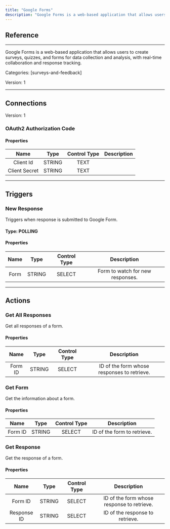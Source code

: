 ```yaml
---
title: "Google Forms"
description: "Google Forms is a web-based application that allows users to create surveys, quizzes, and forms for data collection and analysis, with real-time collaboration and response tracking."
---
```

## Reference
<hr />

Google Forms is a web-based application that allows users to create surveys, quizzes, and forms for data collection and analysis, with real-time collaboration and response tracking.


Categories: [surveys-and-feedback]


Version: 1

<hr />



## Connections

Version: 1


### OAuth2 Authorization Code

#### Properties

|      Name      |     Type     |     Control Type     |     Description     |
|:--------------:|:------------:|:--------------------:|:-------------------:|
| Client Id | STRING | TEXT  |  |
| Client Secret | STRING | TEXT  |  |





<hr />



## Triggers


### New Response
Triggers when response is submitted to Google Form.

#### Type: POLLING
#### Properties

|      Name      |     Type     |     Control Type     |     Description     |
|:--------------:|:------------:|:--------------------:|:-------------------:|
| Form | STRING | SELECT  |  Form to watch for new responses.  |





<hr />



## Actions


### Get All Responses
Get all responses of a form.

#### Properties

|      Name      |     Type     |     Control Type     |     Description     |
|:--------------:|:------------:|:--------------------:|:-------------------:|
| Form ID | STRING | SELECT  |  ID of the form whose responses to retrieve.  |




### Get Form
Get the information about a form.

#### Properties

|      Name      |     Type     |     Control Type     |     Description     |
|:--------------:|:------------:|:--------------------:|:-------------------:|
| Form ID | STRING | SELECT  |  ID of the form to retrieve.  |




### Get Response
Get the response of a form.

#### Properties

|      Name      |     Type     |     Control Type     |     Description     |
|:--------------:|:------------:|:--------------------:|:-------------------:|
| Form ID | STRING | SELECT  |  ID of the form whose response to retrieve.  |
| Response ID | STRING | SELECT  |  ID of the response to retrieve.  |




